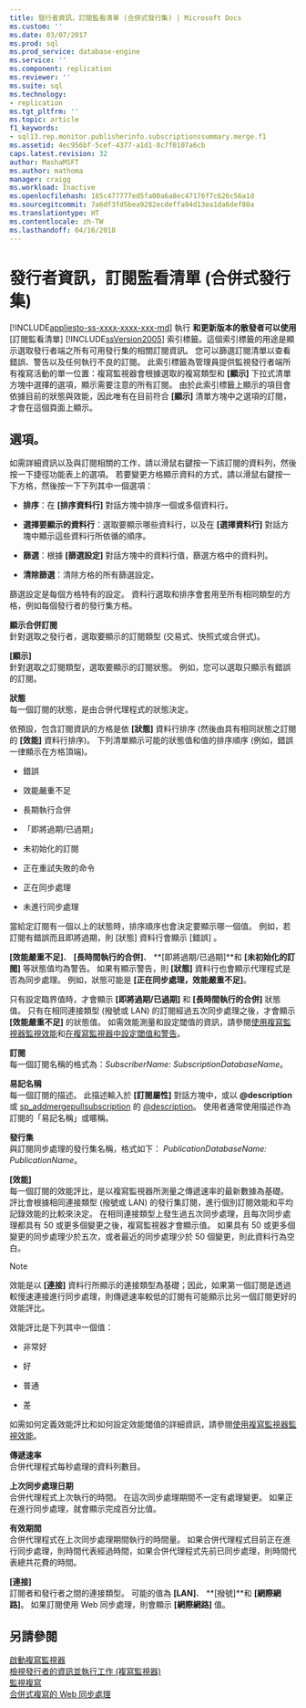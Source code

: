 ```yaml
---
title: 發行者資訊，訂閱監看清單 (合併式發行集) | Microsoft Docs
ms.custom: ''
ms.date: 03/07/2017
ms.prod: sql
ms.prod_service: database-engine
ms.service: ''
ms.component: replication
ms.reviewer: ''
ms.suite: sql
ms.technology:
- replication
ms.tgt_pltfrm: ''
ms.topic: article
f1_keywords:
- sql13.rep.monitor.publisherinfo.subscriptionssummary.merge.f1
ms.assetid: 4ec956bf-5cef-4377-a1d1-8c7f0107a6cb
caps.latest.revision: 32
author: MashaMSFT
ms.author: mathoma
manager: craigg
ms.workload: Inactive
ms.openlocfilehash: 185c477777ed5fa00a6a8ec47176f7c626c56a1d
ms.sourcegitcommit: 7a6df3fd5bea9282ecdeffa94d13ea1da6def80a
ms.translationtype: HT
ms.contentlocale: zh-TW
ms.lasthandoff: 04/16/2018
---
```

# <a name="publisher-information-subscription-watch-list-merge-publication"></a>發行者資訊，訂閱監看清單 (合併式發行集)
[!INCLUDE[appliesto-ss-xxxx-xxxx-xxx-md](../../includes/appliesto-ss-xxxx-xxxx-xxx-md.md)]
  執行 **和更新版本的散發者可以使用** [訂閱監看清單] [!INCLUDE[ssVersion2005](../../includes/ssversion2005-md.md)] 索引標籤。這個索引標籤的用途是顯示選取發行者端之所有可用發行集的相關訂閱資訊。 您可以篩選訂閱清單以查看錯誤、警告以及任何執行不良的訂閱。 此索引標籤為管理員提供監視發行者端所有複寫活動的單一位置：複寫監視器會根據選取的複寫類型和 **[顯示]** 下拉式清單方塊中選擇的選項，顯示需要注意的所有訂閱。 由於此索引標籤上顯示的項目會依據目前的狀態與效能，因此唯有在目前符合 **[顯示]** 清單方塊中之選項的訂閱，才會在這個頁面上顯示。  
  
## <a name="options"></a>選項。  
 如需詳細資訊以及與訂閱相關的工作，請以滑鼠右鍵按一下該訂閱的資料列，然後按一下捷徑功能表上的選項。 若要變更方格顯示資料的方式，請以滑鼠右鍵按一下方格，然後按一下下列其中一個選項：  
  
-   **排序**：在 **[排序資料行]** 對話方塊中排序一個或多個資料行。  
  
-   **選擇要顯示的資料行**：選取要顯示哪些資料行，以及在 **[選擇資料行]** 對話方塊中顯示這些資料行所依循的順序。  
  
-   **篩選**：根據 **[篩選設定]** 對話方塊中的資料行值，篩選方格中的資料列。  
  
-   **清除篩選**：清除方格的所有篩選設定。  
  
 篩選設定是每個方格特有的設定。 資料行選取和排序會套用至所有相同類型的方格，例如每個發行者的發行集方格。  
  
 **顯示合併訂閱**  
 針對選取之發行者，選取要顯示的訂閱類型 (交易式、快照式或合併式)。  
  
 **[顯示]**  
 針對選取之訂閱類型，選取要顯示的訂閱狀態。 例如，您可以選取只顯示有錯誤的訂閱。  
  
 **狀態**  
 每一個訂閱的狀態，是由合併代理程式的狀態決定。  
  
 依預設，包含訂閱資訊的方格是依 **[狀態]** 資料行排序 (然後由具有相同狀態之訂閱的 **[效能]** 資料行排序)。 下列清單顯示可能的狀態值和值的排序順序 (例如，錯誤一律顯示在方格頂端)。  
  
-   錯誤  
  
-   效能嚴重不足  
  
-   長期執行合併  
  
-   「即將過期/已過期」  
  
-   未初始化的訂閱  
  
-   正在重試失敗的命令  
  
-   正在同步處理  
  
-   未進行同步處理  
  
 當給定訂閱有一個以上的狀態時，排序順序也會決定要顯示哪一個值。 例如，若訂閱有錯誤而且即將過期，則 [狀態]  資料行會顯示 [錯誤] 。  
  
 **[效能嚴重不足]**、 **[長時間執行的合併]**、 **[即將過期/已過期]**和 **[未初始化的訂閱]** 等狀態值均為警告。 如果有顯示警告，則 **[狀態]** 資料行也會顯示代理程式是否為同步處理。 例如，狀態可能是 **[正在同步處理，效能嚴重不足]**。  
  
 只有設定臨界值時，才會顯示 **[即將過期/已過期]** 和 **[長時間執行的合併]** 狀態值。 只有在相同連接類型 (撥號或 LAN) 的訂閱經過五次同步處理之後，才會顯示 **[效能嚴重不足]** 的狀態值。 如需效能測量和設定閾值的資訊，請參閱[使用複寫監視器監視效能](../../relational-databases/replication/monitor/monitor-performance-with-replication-monitor.md)和[在複寫監視器中設定閾值和警告](../../relational-databases/replication/monitor/set-thresholds-and-warnings-in-replication-monitor.md)。  
  
 **訂閱**  
 每一個訂閱名稱的格式為：*SubscriberName: SubscriptionDatabaseName*。  
  
 **易記名稱**  
 每一個訂閱的描述。 此描述輸入於 **[訂閱屬性]** 對話方塊中，或以 **@description** 或 [sp_addmergepullsubscription](../../relational-databases/system-stored-procedures/sp-addmergesubscription-transact-sql.md) 的 [@description](../../relational-databases/system-stored-procedures/sp-addmergepullsubscription-transact-sql.md)。 使用者通常使用描述作為訂閱的「易記名稱」或暱稱。  
  
 **發行集**  
 與訂閱同步處理的發行集名稱，格式如下： *PublicationDatabaseName: PublicationName*。  
  
 **[效能]**  
 每一個訂閱的效能評比，是以複寫監視器所測量之傳遞速率的最新數據為基礎。 評比會根據相同連接類型 (撥號或 LAN) 的發行集訂閱，進行個別訂閱效能和平均記錄效能的比較來決定。 在相同連接類型上發生過五次同步處理，且每次同步處理都具有 50 或更多個變更之後，複寫監視器才會顯示值。 如果具有 50 或更多個變更的同步處理少於五次，或者最近的同步處理少於 50 個變更，則此資料行為空白。  
  
> [!NOTE]  
>  效能是以 **[連接]** 資料行所顯示的連接類型為基礎；因此，如果第一個訂閱是透過較慢速連接進行同步處理，則傳遞速率較低的訂閱有可能顯示比另一個訂閱更好的效能評比。  
  
 效能評比是下列其中一個值：  
  
-   非常好  
  
-   好  
  
-   普通  
  
-   差  
  
 如需如何定義效能評比和如何設定效能閾值的詳細資訊，請參閱[使用複寫監視器監視效能](../../relational-databases/replication/monitor/monitor-performance-with-replication-monitor.md)。  
  
 **傳遞速率**  
 合併代理程式每秒處理的資料列數目。  
  
 **上次同步處理日期**  
 合併代理程式上次執行的時間。 在這次同步處理期間不一定有處理變更。 如果正在進行同步處理，就會顯示完成百分比值。  
  
 **有效期間**  
 合併代理程式在上次同步處理期間執行的時間量。 如果合併代理程式目前正在進行同步處理，則時間代表經過時間，如果合併代理程式先前已同步處理，則時間代表總共花費的時間。  
  
 **[連接]**  
 訂閱者和發行者之間的連接類型。 可能的值為 **[LAN]**、 **[撥號]**和 **[網際網路]**。 如果訂閱使用 Web 同步處理，則會顯示 **[網際網路]** 值。  
  
## <a name="see-also"></a>另請參閱  
 [啟動複寫監視器](../../relational-databases/replication/monitor/start-the-replication-monitor.md)   
 [檢視發行者的資訊並執行工作 &#40;複寫監視器&#41;](../../relational-databases/replication/monitor/view-information-and-perform-tasks-for-a-publisher-replication-monitor.md)   
 [監視複寫](../../relational-databases/replication/monitor/monitoring-replication-overview.md)   
 [合併式複寫的 Web 同步處理](../../relational-databases/replication/web-synchronization-for-merge-replication.md)  
  
  
